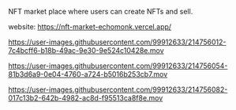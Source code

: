 NFT market place where users can create NFTs and sell.

website: https://nft-market-echomonk.vercel.app/


https://user-images.githubusercontent.com/99912633/214756012-7c4bcff6-b18b-49ac-9e30-9e524c10428e.mov


https://user-images.githubusercontent.com/99912633/214756054-81b3d6a9-0e04-4760-a724-b5016b253cb7.mov


https://user-images.githubusercontent.com/99912633/214756082-017c13b2-642b-4982-ac8d-f95513ca8f8e.mov

